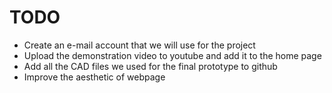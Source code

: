 # TODO 

- Create an e-mail account that we will use for the project 
- Upload the demonstration video to youtube and add it to the home page 
- Add all the CAD files we used for the final prototype to github
- Improve the aesthetic of webpage 
